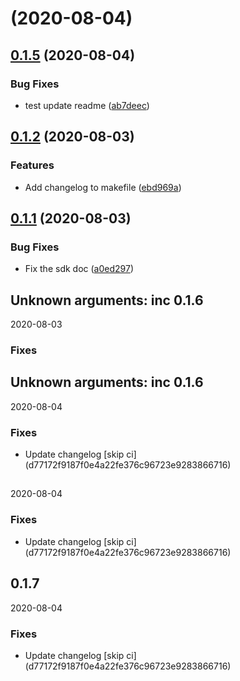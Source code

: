 # [](https://gitswarm.f5net.com/f5aas/f5cs-sdk/compare/v0.1.5...v) (2020-08-04)



## [0.1.5](https://gitswarm.f5net.com/f5aas/f5cs-sdk/compare/v0.1.3...v0.1.5) (2020-08-04)


### Bug Fixes

* test update readme ([ab7deec](https://gitswarm.f5net.com/f5aas/f5cs-sdk/commits/ab7deec9f6afac16c1ef78050095ee307eada73a))



## [0.1.2](https://gitswarm.f5net.com/f5aas/f5cs-sdk/compare/v0.1.1...v0.1.2) (2020-08-03)


### Features

* Add changelog to makefile ([ebd969a](https://gitswarm.f5net.com/f5aas/f5cs-sdk/commits/ebd969aaef4b58f10eeddbc8360c94fa529bfa75))



## [0.1.1](https://gitswarm.f5net.com/f5aas/f5cs-sdk/compare/a0ed297f06b885564b78940b78bbc965e8d7dd74...v0.1.1) (2020-08-03)


### Bug Fixes

* Fix the sdk doc ([a0ed297](https://gitswarm.f5net.com/f5aas/f5cs-sdk/commits/a0ed297f06b885564b78940b78bbc965e8d7dd74))





## Unknown arguments: inc 0.1.6
2020-08-03

### Fixes


## Unknown arguments: inc 0.1.6
2020-08-04

### Fixes
- Update changelog [skip ci] (d77172f9187f0e4a22fe376c96723e9283866716)


## 
2020-08-04

### Fixes
- Update changelog [skip ci] (d77172f9187f0e4a22fe376c96723e9283866716)


## 0.1.7
2020-08-04

### Fixes
- Update changelog [skip ci] (d77172f9187f0e4a22fe376c96723e9283866716)
